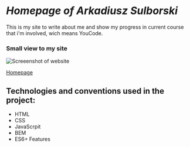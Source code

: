 # ***Homepage of Arkadiusz Sulborski***

This is my site to write about me and show my progress in current course that i'm involved, wich means YouCode.
### Small  view to my site
![Screeenshot of website](https://i.ibb.co/bbNwVwR/ss-of-homepage.png)

[Homepage](https://arkadiuszsulborski.github.io/homepage/)
##  Technologies and conventions used in the project:

 - HTML
 - CSS
 - JavaScrpit
 - BEM
 - ES6+ Features
